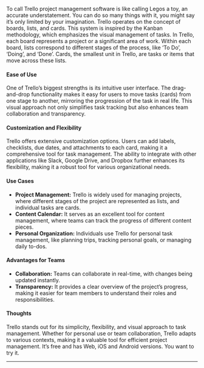 To call Trello project management software is like calling Legos a toy, an accurate understatement. You can do so many things with it, you might say it’s only limited by your imagination. Trello operates on the concept of boards, lists, and cards. This system is inspired by the Kanban methodology, which emphasizes the visual management of tasks. In Trello, each board represents a project or a significant area of work. Within each board, lists correspond to different stages of the process, like ‘To Do’, ‘Doing’, and ‘Done’. Cards, the smallest unit in Trello, are tasks or items that move across these lists.

#### **Ease of Use**

One of Trello’s biggest strengths is its intuitive user interface. The drag-and-drop functionality makes it easy for users to move tasks (cards) from one stage to another, mirroring the progression of the task in real life. This visual approach not only simplifies task tracking but also enhances team collaboration and transparency.

#### **Customization and Flexibility**

Trello offers extensive customization options. Users can add labels, checklists, due dates, and attachments to each card, making it a comprehensive tool for task management. The ability to integrate with other applications like Slack, Google Drive, and Dropbox further enhances its flexibility, making it a robust tool for various organizational needs.

#### **Use Cases**

- **Project Management:** Trello is widely used for managing projects, where different stages of the project are represented as lists, and individual tasks are cards.
- **Content Calendar:** It serves as an excellent tool for content management, where teams can track the progress of different content pieces.
- **Personal Organization:** Individuals use Trello for personal task management, like planning trips, tracking personal goals, or managing daily to-dos.

#### **Advantages for Teams**

- **Collaboration:** Teams can collaborate in real-time, with changes being updated instantly.
- **Transparency:** It provides a clear overview of the project’s progress, making it easier for team members to understand their roles and responsibilities.

#### **Thoughts**

Trello stands out for its simplicity, flexibility, and visual approach to task management. Whether for personal use or team collaboration, Trello adapts to various contexts, making it a valuable tool for efficient project management. It’s free and has Web, iOS and Android versions. You want to try it.

- - - - - -